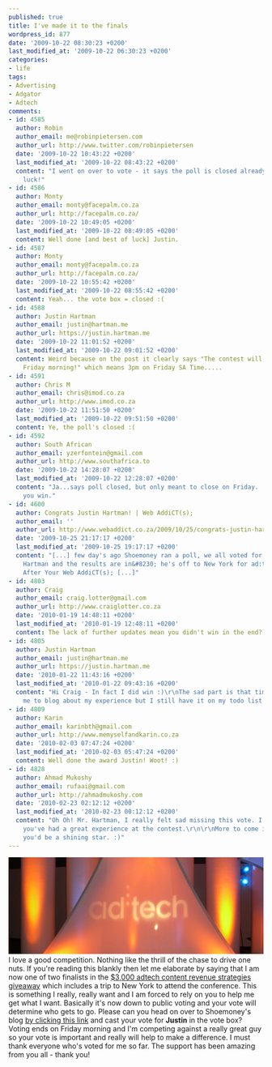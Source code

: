 ```yaml
---
published: true
title: I've made it to the finals
wordpress_id: 877
date: '2009-10-22 08:30:23 +0200'
last_modified_at: '2009-10-22 06:30:23 +0200'
categories:
- life
tags:
- Advertising
- Adgator
- Adtech
comments:
- id: 4585
  author: Robin
  author_email: me@robinpietersen.com
  author_url: http://www.twitter.com/robinpietersen
  date: '2009-10-22 10:43:22 +0200'
  last_modified_at: '2009-10-22 08:43:22 +0200'
  content: "I went on over to vote - it says the poll is closed already?\r\n\r\n\r\nGood
    luck!"
- id: 4586
  author: Monty
  author_email: monty@facepalm.co.za
  author_url: http://facepalm.co.za/
  date: '2009-10-22 10:49:05 +0200'
  last_modified_at: '2009-10-22 08:49:05 +0200'
  content: Well done [and best of luck] Justin.
- id: 4587
  author: Monty
  author_email: monty@facepalm.co.za
  author_url: http://facepalm.co.za/
  date: '2009-10-22 10:55:42 +0200'
  last_modified_at: '2009-10-22 08:55:42 +0200'
  content: Yeah... the vote box = closed :(
- id: 4588
  author: Justin Hartman
  author_email: justin@hartman.me
  author_url: https://justin.hartman.me
  date: '2009-10-22 11:01:52 +0200'
  last_modified_at: '2009-10-22 09:01:52 +0200'
  content: Weird because on the post it clearly says "The contest will end at 8am
    Friday morning!" which means 3pm on Friday SA Time.....
- id: 4591
  author: Chris M
  author_email: chris@imod.co.za
  author_url: http://www.imod.co.za
  date: '2009-10-22 11:51:50 +0200'
  last_modified_at: '2009-10-22 09:51:50 +0200'
  content: Ye, the poll's closed :(
- id: 4592
  author: South African
  author_email: yzerfontein@gmail.com
  author_url: http://www.southafrica.to
  date: '2009-10-22 14:28:07 +0200'
  last_modified_at: '2009-10-22 12:28:07 +0200'
  content: "Ja...says poll closed, but only meant to close on Friday.  \r\n\r\nHope
    you win."
- id: 4600
  author: Congrats Justin Hartman! | Web AddiCT(s);
  author_email: ''
  author_url: http://www.webaddict.co.za/2009/10/25/congrats-justin-hartman/
  date: '2009-10-25 21:17:17 +0200'
  last_modified_at: '2009-10-25 19:17:17 +0200'
  content: "[...] few day's ago Shoemoney ran a poll, we all voted for Justin
    Hartman and the results are in&#8230; he's off to New York for ad:tech.
    After Your Web AddiCT(s); [...]"
- id: 4803
  author: Craig
  author_email: craig.lotter@gmail.com
  author_url: http://www.craiglotter.co.za
  date: '2010-01-19 14:48:11 +0200'
  last_modified_at: '2010-01-19 12:48:11 +0200'
  content: The lack of further updates mean you didn't win in the end? O.o
- id: 4805
  author: Justin Hartman
  author_email: justin@hartman.me
  author_url: https://justin.hartman.me
  date: '2010-01-22 11:43:16 +0200'
  last_modified_at: '2010-01-22 09:43:16 +0200'
  content: "Hi Craig - In fact I did win :)\r\nThe sad part is that time hasn't allowed
    me to blog about my experience but I still have it on my todo list!"
- id: 4809
  author: Karin
  author_email: karinbth@gmail.com
  author_url: http://www.memyselfandkarin.co.za
  date: '2010-02-03 07:47:24 +0200'
  last_modified_at: '2010-02-03 05:47:24 +0200'
  content: Well done the award Justin! Woot! :)
- id: 4828
  author: Ahmad Mukoshy
  author_email: rufaai@gmail.com
  author_url: http://ahmadmukoshy.com
  date: '2010-02-23 02:12:12 +0200'
  last_modified_at: '2010-02-23 00:12:12 +0200'
  content: "Oh Oh! Mr. Hartman, I really felt sad missing this vote. I also believe
    you've had a great experience at the contest.\r\n\r\nMore to come in the future,
    you'd be a shining star. :)"
---
```

<img src="/assets/images/uploads/2009/10/adtech_welcome1.jpg" alt="ad:tech" title="ad:tech" width="600" height="191" class="alignnone size-full wp-image-886" />
I love a good competition. Nothing like the thrill of the chase to drive one nuts. If you're reading this blankly then let me elaborate by saying that I am now one of two finalists in the <a href="/2009/10/18/adtech-adgator-and-me-its-the-perfect-fit/">$3,000 adtech content revenue strategies giveaway</a> which includes a trip to New York to attend the conference.
This is something I really, really want and I am forced to rely on you to help me get what I want. Basically it's now down to public voting and your vote will determine who gets to go. Please can you head on over to Shoemoney's blog <a href="http://www.shoemoney.com/2009/10/20/adtech-contest-finalist-please-vote">by clicking this link</a> and cast your vote for <strong>Justin</strong> in the vote box?
Voting ends on Friday morning and I'm competing against a really great guy so your vote is important and really will help to make a difference.
I must thank everyone who's voted for me so far. The support has been amazing from you all - thank you! 
